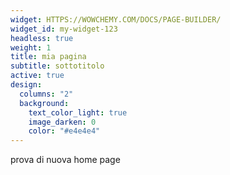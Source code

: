 ```yaml
---
widget: HTTPS://WOWCHEMY.COM/DOCS/PAGE-BUILDER/
widget_id: my-widget-123
headless: true
weight: 1
title: mia pagina
subtitle: sottotitolo
active: true
design:
  columns: "2"
  background:
    text_color_light: true
    image_darken: 0
    color: "#e4e4e4"
---
```

prova di nuova home page